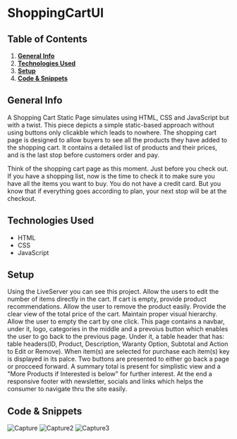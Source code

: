 # ShoppingCartUI

## Table of Contents
1. [**General Info**](#general-info)
2. [**Technologies Used**](#technologies-used)
3. [**Setup**](#setup)
4. [**Code & Snippets**](#CodeSnippets)
## General Info
A Shopping Cart Static Page simulates using HTML, CSS and JavaScript but with a twist. This piece depicts  a simple static-based approach without using buttons only clicakble which leads to nowhere. The shopping cart page is designed to allow buyers to see all the products they have added to the shopping cart. It contains a detailed list of products and their prices, and is the last stop before customers order and pay.

Think of the shopping cart page as this moment. Just before you check out. If you have a shopping list, now is the time to check it to make sure you have all the items you want to buy. You do not have a credit card. But you know that if everything goes according to plan, your next stop will be at the checkout.
## Technologies Used
- HTML
- CSS
- JavaScript
  

## Setup
Using the LiveServer you can see this project. Allow the users to edit the number of items directly in the cart.
If cart is empty, provide product recommendations.
Allow the user to remove the product easily.
Provide the clear view of the total price of the cart.
Maintain proper visual hierarchy.
Allow the user to empty the cart by one click.
This page contains a navbar, under it, logo, categories in the middle and a prevoius button which enables the user to go back to the previous page.
Under it, a table header that has: table headers(ID, Product, Description, Waranty Option, Subtotal and Action to Edit or Remove). 
When item(s) are selected for purchase each item(s) key is displayed in its palce. Two buttons are presented to either go back a page or procceed forward.
A summary total is present for simplistic view and a "More Products if Interested is below" for further interest.
At the end a responsive footer with newsletter, socials and links which helps the consumer to navigate thru the site easily.

## Code & Snippets

![Capture](https://github.com/AhmadBahr/ShoppingCartUI/assets/150359856/5f88362d-09c1-4ebe-81ee-514e3f307b2b)
![Capture2](https://github.com/AhmadBahr/ShoppingCartUI/assets/150359856/bae7e78e-76b3-4675-a528-bec6c6522736)
![Capture3](https://github.com/AhmadBahr/ShoppingCartUI/assets/150359856/c153c2e8-00bf-41f6-9558-f6315dd3165f)


